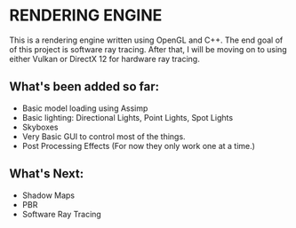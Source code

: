 # RENDERING ENGINE

This is a rendering engine written using OpenGL and C++. The end goal of of this project is software ray tracing. After that, I will be moving on to using either Vulkan or DirectX 12 for hardware ray tracing.

## What's been added so far:
- Basic model loading using Assimp
- Basic lighting: Directional Lights, Point Lights, Spot Lights
- Skyboxes
- Very Basic GUI to control most of the things.
- Post Processing Effects (For now they only work one at a time.)

## What's Next:
- Shadow Maps
- PBR
- Software Ray Tracing